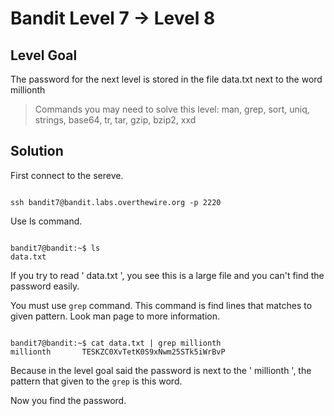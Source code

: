 # Bandit Level 7 → Level 8

## Level Goal
The password for the next level is stored in the file data.txt next to the word millionth

> Commands you may need to solve this level: man, grep, sort, uniq, strings, base64, tr, tar, gzip, bzip2, xxd

## Solution
First connect to the sereve.
```

ssh bandit7@bandit.labs.overthewire.org -p 2220

```

Use ls command.
```

bandit7@bandit:~$ ls
data.txt

```
If you try to read ' data.txt ', you see this is a large file and you can't find the password easily.

You must use ` grep ` command. This command is find lines that matches to given pattern. Look man page to more information.
```

bandit7@bandit:~$ cat data.txt | grep millionth
millionth       TESKZC0XvTetK0S9xNwm25STk5iWrBvP

```
Because in the level goal said the password is next to the ' millionth ', the pattern that given to the ` grep ` is this word.

Now you find the password.
